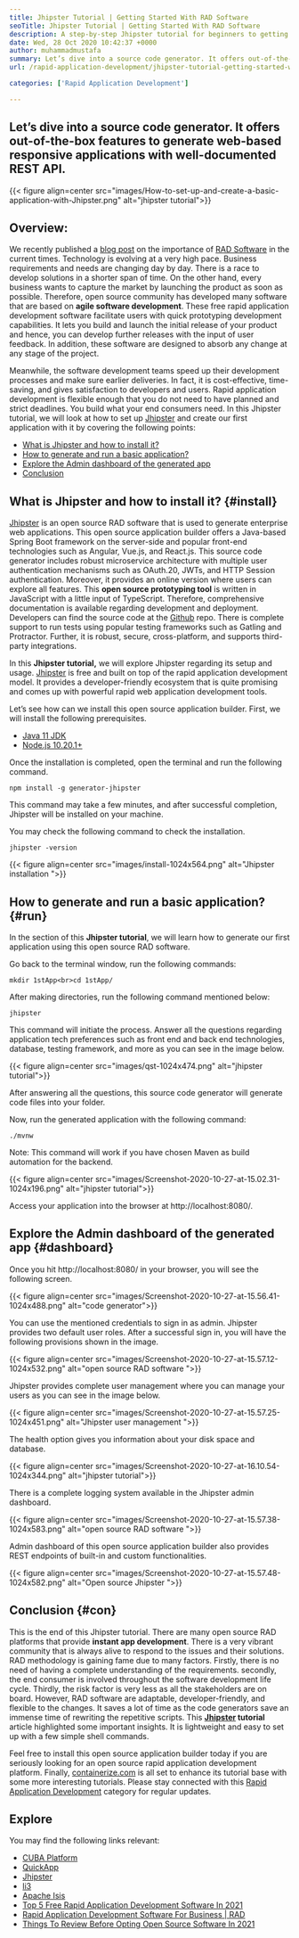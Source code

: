 ```yaml
---
title: Jhipster Tutorial | Getting Started With RAD Software
seoTitle: Jhipster Tutorial | Getting Started With RAD Software
description: A step-by-step Jhipster tutorial for beginners to getting started. Follow this article to set up the first application with open source Jhipster RAD software.
date: Wed, 28 Oct 2020 10:42:37 +0000
author: muhammadmustafa
summary: Let’s dive into a source code generator. It offers out-of-the-box features to generate web-based responsive applications with well-documented REST API.
url: /rapid-application-development/jhipster-tutorial-getting-started-with-rad-software/

categories: ['Rapid Application Development']

---
```

## Let’s dive into a source code generator. It offers out-of-the-box features to generate web-based responsive applications with well-documented REST API.

{{< figure align=center src="images/How-to-set-up-and-create-a-basic-application-with-Jhipster.png" alt="jhipster tutorial">}}  

## Overview:

We recently published a [blog post][1] on the importance of [RAD Software][2] in the current times. Technology is evolving at a very high pace. Business requirements and needs are changing day by day. There is a race to develop solutions in a shorter span of time. On the other hand, every business wants to capture the market by launching the product as soon as possible. Therefore, open source community has developed many software that are based on **agile software development**. These free rapid application development software facilitate users with quick prototyping development capabilities. It lets you build and launch the initial release of your product and hence, you can develop further releases with the input of user feedback. In addition, these software are designed to absorb any change at any stage of the project. 

Meanwhile, the software development teams speed up their development processes and make sure earlier deliveries. In fact, it is cost-effective, time-saving, and gives satisfaction to developers and users. Rapid application development is flexible enough that you do not need to have planned and strict deadlines. You build what your end consumers need. In this Jhipster tutorial, we will look at how to set up [Jhipster][3] and create our first application with it by covering the following points:

  * [What is Jhipster and how to install it?][4]
  * [How to generate and run a basic application?][5]
  * [Explore the Admin dashboard of the generated app][6]
  * [Conclusion][7]

## What is Jhipster and how to install it? {#install}

[Jhipster][3] is an open source RAD software that is used to generate enterprise web applications. This open source application builder offers a Java-based Spring Boot framework on the server-side and popular front-end technologies such as Angular, Vue.js, and React.js. This source code generator includes robust microservice architecture with multiple user authentication mechanisms such as OAuth.20, JWTs, and HTTP Session authentication. Moreover, it provides an online version where users can explore all features. This **open source prototyping tool** is written in JavaScript with a little input of TypeScript. Therefore, comprehensive documentation is available regarding development and deployment. Developers can find the source code at the [Github][8] repo. There is complete support to run tests using popular testing frameworks such as Gatling and Protractor. Further, it is robust, secure, cross-platform, and supports third-party integrations.

In this **Jhipster tutorial,** we will explore Jhipster regarding its setup and usage. [Jhipster][3] is free and built on top of the rapid application development model. It provides a developer-friendly ecosystem that is quite promising and comes up with powerful rapid web application development tools.

Let’s see how can we install this open source application builder. First, we will install the following prerequisites.

  * [Java 11 JDK][9]
  * [Node.js 10.20.1+][10]

Once the installation is completed, open the terminal and run the following command.

`npm install -g generator-jhipster`

This command may take a few minutes, and after successful completion, Jhipster will be installed on your machine. 

You may check the following command to check the installation.

`jhipster -version`

{{< figure align=center src="images/install-1024x564.png" alt="Jhipster installation ">}}  

## How to generate and run a basic application? {#run}

In the section of this **Jhipster tutorial**, we will learn how to generate our first application using this open source RAD software. 

Go back to the terminal window, run the following commands:

`mkdir 1stApp<br>cd 1stApp/`

After making directories, run the following command mentioned below:

`jhipster`

This command will initiate the process. Answer all the questions regarding application tech preferences such as front end and back end technologies, database, testing framework, and more as you can see in the image below.

{{< figure align=center src="images/qst-1024x474.png" alt="jhipster tutorial">}}  

After answering all the questions, this source code generator will generate code files into your folder. 

Now, run the generated application with the following command:

`./mvnw`

Note: This command will work if you have chosen Maven as build automation for the backend. 

{{< figure align=center src="images/Screenshot-2020-10-27-at-15.02.31-1024x196.png" alt="jhipster tutorial">}}  

Access your application into the browser at http://localhost:8080/.

## Explore the Admin dashboard of the generated app {#dashboard}

Once you hit http://localhost:8080/ in your browser, you will see the following screen.

{{< figure align=center src="images/Screenshot-2020-10-27-at-15.56.41-1024x488.png" alt="code generator">}}  

You can use the mentioned credentials to sign in as admin. Jhipster provides two default user roles. After a successful sign in, you will have the following provisions shown in the image. 

{{< figure align=center src="images/Screenshot-2020-10-27-at-15.57.12-1024x532.png" alt="open source RAD software ">}}  

Jhipster provides complete user management where you can manage your users as you can see in the image below. 

{{< figure align=center src="images/Screenshot-2020-10-27-at-15.57.25-1024x451.png" alt="Jhipster user management ">}}  

The health option gives you information about your disk space and database.

{{< figure align=center src="images/Screenshot-2020-10-27-at-16.10.54-1024x344.png" alt="jhipster tutorial">}}  

There is a complete logging system available in the Jhipster admin dashboard.

{{< figure align=center src="images/Screenshot-2020-10-27-at-15.57.38-1024x583.png" alt="open source RAD software ">}}  

Admin dashboard of this open source application builder also provides REST endpoints of built-in and custom functionalities.

{{< figure align=center src="images/Screenshot-2020-10-27-at-15.57.48-1024x582.png" alt="Open source Jhipster ">}}  

## Conclusion {#con}

This is the end of this Jhipster tutorial. There are many open source RAD platforms that provide **instant app development**. There is a very vibrant community that is always alive to respond to the issues and their solutions. RAD methodology is gaining fame due to many factors. Firstly, there is no need of having a complete understanding of the requirements. secondly, the end consumer is involved throughout the software development life cycle. Thirdly, the risk factor is very less as all the stakeholders are on board. However, RAD software are adaptable, developer-friendly, and flexible to the changes. It saves a lot of time as the code generators save an immense time of rewriting the repetitive scripts. This **[Jhipster][3] tutorial** article highlighted some important insights. It is lightweight and easy to set up with a few simple shell commands. 

Feel free to install this open source application builder today if you are seriously looking for an open source rapid application development platform. Finally, [containerize.com][11] is all set to enhance its tutorial base with some more interesting tutorials. Please stay connected with this [Rapid Application Development][2] category for regular updates.

## Explore

You may find the following links relevant:

  * [CUBA Platform][12]
  * [QuickApp][13]
  * [Jhipster][3]
  * [li3][14]
  * [Apache Isis][15]
  * [Top 5 Free Rapid Application Development Software In 2021][16]
  * [Rapid Application Development Software For Business | RAD][17]
  * [Things To Review Before Opting Open Source Software In 2021][18]

 [1]: https://blog.containerize.com/2020/10/23/how-rad-software-can-help-you-to-grow-business-to-next-level/
 [2]: https://products.containerize.com/rad
 [3]: https://products.containerize.com/rad/jhipster
 [4]: #install
 [5]: #run
 [6]: #dashboard
 [7]: #con
 [8]: https://github.com/jhipster/generator-jhipster
 [9]: https://www.oracle.com/java/technologies/javase-jdk11-downloads.html
 [10]: https://nodejs.org/en/
 [11]: https://www.containerize.com/
 [12]: https://products.containerize.com/rad/cuba
 [13]: https://products.containerize.com/rad/quickapp
 [14]: https://products.containerize.com/rad/li3
 [15]: https://products.containerize.com/rad/apache-isis
 [16]: https://blog.containerize.com/2021/04/16/top-5-free-rapid-application-development-software-in-2021/
 [17]: https://blog.containerize.com/2020/10/23/rapid-application-development-software-for-business-rad/
 [18]: https://blog.containerize.com/2021/09/29/things-to-review-before-opting-open-source-software-in-2021/